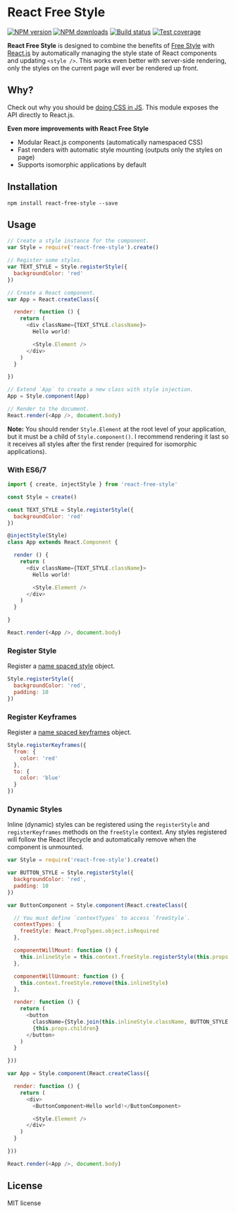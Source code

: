 # React Free Style

[![NPM version][npm-image]][npm-url]
[![NPM downloads][downloads-image]][downloads-url]
[![Build status][travis-image]][travis-url]
[![Test coverage][coveralls-image]][coveralls-url]

**React Free Style** is designed to combine the benefits of [Free Style](https://github.com/blakeembrey/free-style) with [React.js](https://github.com/facebook/react) by automatically managing the style state of React components and updating `<style />`. This works even better with server-side rendering, only the styles on the current page will ever be rendered up front.

## Why?

Check out why you should be [doing CSS in JS](https://github.com/blakeembrey/free-style#why). This module exposes the API directly to React.js.

**Even more improvements with React Free Style**

* Modular React.js components (automatically namespaced CSS)
* Fast renders with automatic style mounting (outputs only the styles on page)
* Supports isomorphic applications by default

## Installation

```
npm install react-free-style --save
```

## Usage

```js
// Create a style instance for the component.
var Style = require('react-free-style').create()

// Register some styles.
var TEXT_STYLE = Style.registerStyle({
  backgroundColor: 'red'
})

// Create a React component.
var App = React.createClass({

  render: function () {
    return (
      <div className={TEXT_STYLE.className}>
        Hello world!

        <Style.Element />
      </div>
    )
  }

})

// Extend `App` to create a new class with style injection.
App = Style.component(App)

// Render to the document.
React.render(<App />, document.body)
```

**Note:** You should render `Style.Element` at the root level of your application, but it must be a child of `Style.component()`. I recommend rendering it last so it receives all styles after the first render (required for isomorphic applications).

### With ES6/7

```js
import { create, injectStyle } from 'react-free-style'

const Style = create()

const TEXT_STYLE = Style.registerStyle({
  backgroundColor: 'red'
})

@injectStyle(Style)
class App extends React.Component {

  render () {
    return (
      <div className={TEXT_STYLE.className}>
        Hello world!

        <Style.Element />
      </div>
    )
  }

}

React.render(<App />, document.body)
```

### Register Style

Register a [name spaced style](https://github.com/blakeembrey/free-style#namespaced-styles) object.

```js
Style.registerStyle({
  backgroundColor: 'red',
  padding: 10
})
```

### Register Keyframes

Register a [name spaced keyframes](https://github.com/blakeembrey/free-style#keyframes) object.

```js
Style.registerKeyframes({
  from: {
    color: 'red'
  },
  to: {
    color: 'blue'
  }
})
```

### Dynamic Styles

Inline (dynamic) styles can be registered using the `registerStyle` and `registerKeyframes` methods on the `freeStyle` context. Any styles registered will follow the React lifecycle and automatically remove when the component is unmounted.

```js
var Style = require('react-free-style').create()

var BUTTON_STYLE = Style.registerStyle({
  backgroundColor: 'red',
  padding: 10
})

var ButtonComponent = Style.component(React.createClass({

  // You must define `contextTypes` to access `freeStyle`.
  contextTypes: {
    freeStyle: React.PropTypes.object.isRequired
  },

  componentWillMount: function () {
    this.inlineStyle = this.context.freeStyle.registerStyle(this.props.style)
  },

  componentWillUnmount: function () {
    this.context.freeStyle.remove(this.inlineStyle)
  },

  render: function () {
    return (
      <button
        className={Style.join(this.inlineStyle.className, BUTTON_STYLE.className)}>
        {this.props.children}
      </button>
    )
  }

}))

var App = Style.component(React.createClass({

  render: function () {
    return (
      <div>
        <ButtonComponent>Hello world!</ButtonComponent>

        <Style.Element />
      </div>
    )
  }

}))

React.render(<App />, document.body)
```

## License

MIT license

[npm-image]: https://img.shields.io/npm/v/react-free-style.svg?style=flat
[npm-url]: https://npmjs.org/package/react-free-style
[downloads-image]: https://img.shields.io/npm/dm/react-free-style.svg?style=flat
[downloads-url]: https://npmjs.org/package/react-free-style
[travis-image]: https://img.shields.io/travis/blakeembrey/react-free-style.svg?style=flat
[travis-url]: https://travis-ci.org/blakeembrey/react-free-style
[coveralls-image]: https://img.shields.io/coveralls/blakeembrey/react-free-style.svg?style=flat
[coveralls-url]: https://coveralls.io/r/blakeembrey/react-free-style?branch=master
